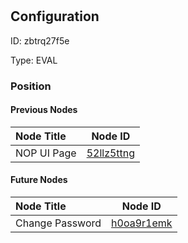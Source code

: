 # <nil>
## Configuration
ID:  zbtrq27f5e

Type: EVAL 








### Position

#### Previous Nodes
| Node Title | Node ID |
| :------------- | ------------ |
| NOP UI Page | [52llz5ttng](./52llz5ttng.md) | 
 
 #### Future Nodes
| Node Title | Node ID |
| :------------- | ------------ |
| Change Password |[h0oa9r1emk](./h0oa9r1emk.md) | 